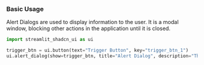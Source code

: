 ### Basic Usage

Alert Dialogs are used to display information to the user. It is a modal window, blocking other actions in the application until it is closed.

```py
import streamlit_shadcn_ui as ui

trigger_btn = ui.button(text="Trigger Button", key="trigger_btn_1")
ui.alert_dialog(show=trigger_btn, title="Alert Dialog", description="This is an alert dialog", confirm_label="OK", cancel_label="Cancel", key="alert_dialog_1")
```